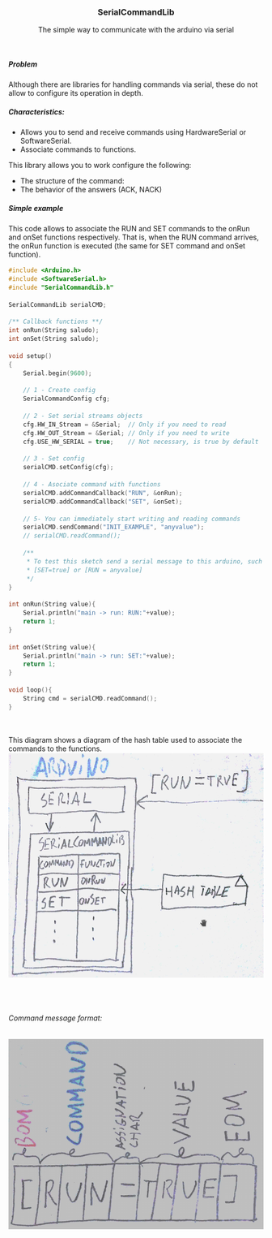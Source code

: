 <p align="center">
  <h3 align="center">SerialCommandLib</h3>

  <p align="center">
    The simple way to communicate with the arduino via serial
  </p>
</p>

<br>

##### Problem
Although there are libraries for handling commands via serial, these do not allow to configure its operation in depth.

##### Characteristics:
- Allows you to send and receive commands using HardwareSerial or SoftwareSerial.
- Associate commands to functions.

This library allows you to work configure the following:
* The structure of the command:
* The behavior of the answers (ACK, NACK)


##### Simple example

This code allows to associate the RUN and SET commands to the onRun and onSet functions respectively. That is, when the RUN command arrives, the onRun function is executed (the same for SET command and onSet function).

```c++
#include <Arduino.h>
#include <SoftwareSerial.h>
#include "SerialCommandLib.h"

SerialCommandLib serialCMD;

/** Callback functions **/
int onRun(String saludo);
int onSet(String saludo);

void setup()
{
    Serial.begin(9600);

    // 1 - Create config 
    SerialCommandConfig cfg;

    // 2 - Set serial streams objects
    cfg.HW_IN_Stream = &Serial;  // Only if you need to read    
    cfg.HW_OUT_Stream = &Serial; // Only if you need to write
    cfg.USE_HW_SERIAL = true;    // Not necessary, is true by default

    // 3 - Set config
    serialCMD.setConfig(cfg);

    // 4 - Asociate command with functions           
    serialCMD.addCommandCallback("RUN", &onRun);  
    serialCMD.addCommandCallback("SET", &onSet);

    // 5- You can immediately start writing and reading commands
    serialCMD.sendCommand("INIT_EXAMPLE", "anyvalue");
    // serialCMD.readCommand();

    /**
     * To test this sketch send a serial message to this arduino, such as:
     * [SET=true] or [RUN = anyvalue]
     */ 
}

int onRun(String value){
    Serial.println("main -> run: RUN:"+value);
    return 1;
}

int onSet(String value){
    Serial.println("main -> run: SET:"+value);
    return 1;
}

void loop(){   
    String cmd = serialCMD.readCommand();
}
```
<br><br>
This diagram shows a diagram of the hash table used to associate the commands to the functions.
![](media/hash.png)

<br><br>
###### Command message format:
![](media/format.png)

